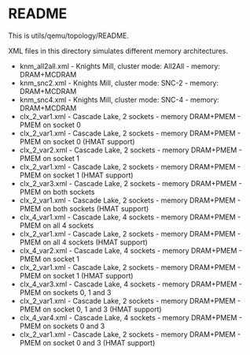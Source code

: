 # README

This is utils/qemu/topology/README.

XML files in this directory simulates different memory architectures.

- knm_all2all.xml - Knights Mill, cluster mode: All2All - memory: DRAM+MCDRAM
- knm_snc2.xml - Knights Mill, cluster mode: SNC-2 - memory: DRAM+MCDRAM
- knm_snc4.xml - Knights Mill, cluster mode: SNC-4 - memory: DRAM+MCDRAM
- clx_2_var1.xml - Cascade Lake, 2 sockets - memory DRAM+PMEM - PMEM on socket 0
- clx_2_var1.xml - Cascade Lake, 2 sockets - memory DRAM+PMEM - PMEM on socket 0 (HMAT support)
- clx_2_var2.xml - Cascade Lake, 2 sockets - memory DRAM+PMEM - PMEM on socket 1
- clx_2_var1.xml - Cascade Lake, 2 sockets - memory DRAM+PMEM - PMEM on socket 1 (HMAT support)
- clx_2_var3.xml - Cascade Lake, 2 sockets - memory DRAM+PMEM - PMEM on both sockets
- clx_2_var1.xml - Cascade Lake, 2 sockets - memory DRAM+PMEM - PMEM on both sockets (HMAT support)
- clx_4_var1.xml - Cascade Lake, 4 sockets - memory DRAM+PMEM - PMEM on all 4 sockets
- clx_2_var1.xml - Cascade Lake, 2 sockets - memory DRAM+PMEM - PMEM on all 4 sockets (HMAT support)
- clx_4_var2.xml - Cascade Lake, 4 sockets - memory DRAM+PMEM - PMEM on socket 1
- clx_2_var1.xml - Cascade Lake, 2 sockets - memory DRAM+PMEM - PMEM on socket 1 (HMAT support)
- clx_4_var3.xml - Cascade Lake, 4 sockets - memory DRAM+PMEM - PMEM on sockets 0, 1 and 3
- clx_2_var1.xml - Cascade Lake, 2 sockets - memory DRAM+PMEM - PMEM on socket 0, 1 and 3 (HMAT support)
- clx_4_var4.xml - Cascade Lake, 4 sockets - memory DRAM+PMEM - PMEM on sockets 0 and 3
- clx_2_var1.xml - Cascade Lake, 2 sockets - memory DRAM+PMEM - PMEM on socket 0 and 3 (HMAT support)
